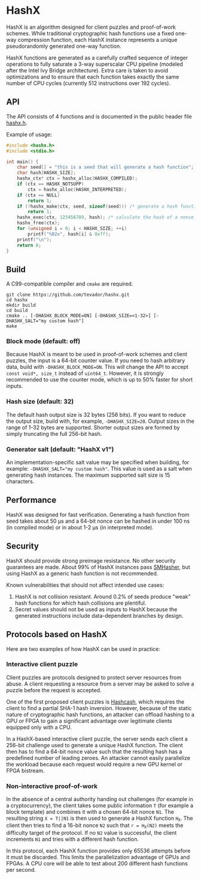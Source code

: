 # HashX

HashX is an algorithm designed for client puzzles and proof-of-work schemes.
While traditional cryptographic hash functions use a fixed one-way compression
function, each HashX instance represents a unique pseudorandomly generated
one-way function.

HashX functions are generated as a carefully crafted sequence of integer
operations to fully saturate a 3-way superscalar CPU pipeline (modeled after
the Intel Ivy Bridge architecture). Extra care is taken to avoid optimizations
and to ensure that each function takes exactly the same number of CPU cycles
(currently 512 instructions over 192 cycles).

## API

The API consists of 4 functions and is documented in the public header file
[hashx.h](include/hashx.h).

Example of usage:

```c
#include <hashx.h>
#include <stdio.h>

int main() {
    char seed[] = "this is a seed that will generate a hash function";
    char hash[HASHX_SIZE];
    hashx_ctx* ctx = hashx_alloc(HASHX_COMPILED);
    if (ctx == HASHX_NOTSUPP)
        ctx = hashx_alloc(HASHX_INTERPRETED);
    if (ctx == NULL)
        return 1;
    if (!hashx_make(ctx, seed, sizeof(seed))) /* generate a hash function */
        return 1;
    hashx_exec(ctx, 123456789, hash); /* calculate the hash of a nonce value */
    hashx_free(ctx);
    for (unsigned i = 0; i < HASHX_SIZE; ++i)
        printf("%02x", hash[i] & 0xff);
    printf("\n");
    return 0;
}
```

## Build

A C99-compatible compiler and `cmake` are required.

```
git clone https://github.com/tevador/hashx.git
cd hashx
mkdir build
cd build
cmake .. [-DHASHX_BLOCK_MODE=ON] [-DHASHX_SIZE=<1-32>] [-DHASHX_SALT="my custom hash"]
make
```

### Block mode (default: off)

Because HashX is meant to be used in proof-of-work schemes and client puzzles,
the input is a 64-bit counter value. If you need to hash arbitrary data, build
with `-DHASHX_BLOCK_MODE=ON`. This will change the API to accept `const void*, size_t` instead of `uint64_t`.
However, it is strongly recommended to use the counter mode, which is up to 50% faster for short inputs.

### Hash size (default: 32)

The default hash output size is 32 bytes (256 bits). If you want to reduce the output
size, build with, for example, `-DHASHX_SIZE=20`. Output sizes in the range of 1-32 bytes
are supported. Shorter output sizes are formed by simply truncating the full 256-bit hash.

### Generator salt (default: "HashX v1")

An implementation-specific salt value may be specified when building, for example: `-DHASHX_SALT="my custom hash"`.
This value is used as a salt when generating hash instances. The maximum supported
salt size is 15 characters.

## Performance

HashX was designed for fast verification. Generating a hash function from seed
takes about 50 μs and a 64-bit nonce can be hashed in under 100 ns (in compiled
mode) or in about 1-2 μs (in interpreted mode).

## Security

HashX should provide strong preimage resistance. No other security guarantees are made. About
 99% of HashX instances pass [SMHasher](https://github.com/tevador/smhasher),
 but using HashX as a generic hash function is not recommended.

Known vulnerabilities that should not affect intended use cases:

1. HashX is not collision resistant. Around 0.2% of seeds produce "weak" hash functions for
which hash collisions are plentiful.
2. Secret values should not be used as inputs to HashX because the generated instructions
include data-dependent branches by design.

## Protocols based on HashX

Here are two examples of how HashX can be used in practice:

### Interactive client puzzle

Client puzzles are protocols designed to protect server resources from abuse.
A client requesting a resource from a server may be asked to solve a puzzle
before the request is accepted.

One of the first proposed client puzzles is [Hashcash](https://en.wikipedia.org/wiki/Hashcash),
which requires the client to find a partial SHA-1 hash inversion. However,
because of the static nature of cryptographic hash functions, an attacker can
offload hashing to a GPU or FPGA to gain a significant advantage over legitimate
clients equipped only with a CPU.

In a HashX-based interactive client puzzle, the server sends each client
a 256-bit challenge used to generate a unique HashX function. The client then
has to find a 64-bit nonce value such that the resulting hash has a predefined
number of leading zeroes. An attacker cannot easily parallelize the workload
because each request would require a new GPU kernel or FPGA bistream.

### Non-interactive proof-of-work

In the absence of a central authority handing out challenges (for example in
a cryptocurrency), the client takes some public information `T` (for example
a block template) and combines it with a chosen 64-bit nonce `N1`.
The resulting string `X = T||N1` is then used to generate a HashX function
<code>H<sub>X</sub></code>. The client then tries to find a 16-bit nonce `N2`
such that <code>r = H<sub>X</sub>(N2)</code> meets the difficulty target of
the protocol. If no `N2` value is successful, the client increments `N1` and
tries with a different hash function.

In this protocol, each HashX function provides only 65536 attempts before it
must be discarded. This limits the parallelization advantage of GPUs and FPGAs.
A CPU core will be able to test about 200 different hash functions per second.
